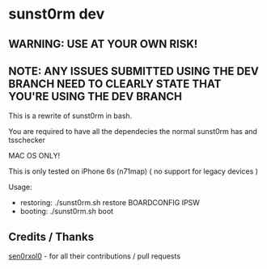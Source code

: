 # sunst0rm dev

## WARNING: USE AT YOUR OWN RISK!

## NOTE: ANY ISSUES SUBMITTED USING THE DEV BRANCH NEED TO CLEARLY STATE THAT YOU'RE USING THE DEV BRANCH

This is a rewrite of sunst0rm in bash.

You are required to have all the dependecies the normal sunst0rm has and tsschecker

MAC OS ONLY!

This is only tested on iPhone 6s (n71map) ( no support for legacy devices )

Usage: 
  - restoring: ./sunst0rm.sh restore BOARDCONFIG IPSW
  - booting: ./sunst0rm.sh boot
  
## Credits / Thanks
[sen0rxol0](https://github.com/sen0rxol0) - for all their contributions / pull requests
